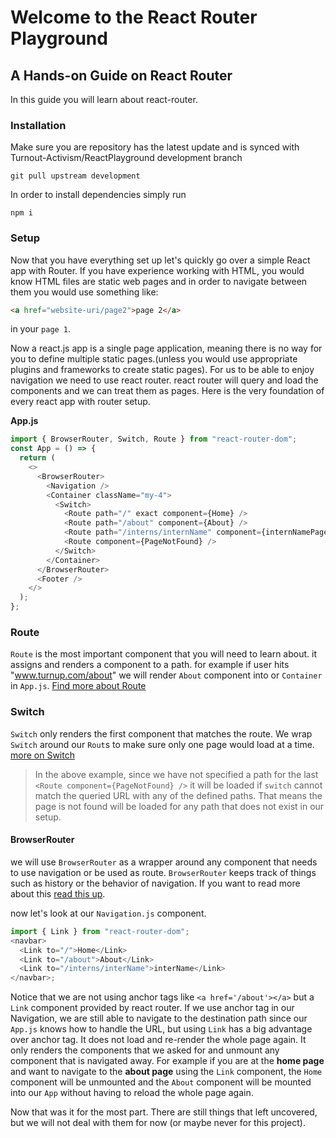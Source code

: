 # Welcome to the React Router Playground

## A Hands-on Guide on React Router

In this guide you will learn about react-router.

### Installation

Make sure you are repository has the latest update and is synced with Turnout-Activism/ReactPlayground development branch

```shell script
git pull upstream development
```

In order to install dependencies simply run

```shell script
npm i 
```

### Setup

Now that you have everything set up let's quickly go over a simple React app with Router. If you have experience working with HTML, you would know HTML files are static web pages and in order to navigate between them you would use something like:

```html
<a href="website-uri/page2">page 2</a>
```

in your `page 1`.

Now a react.js app is a single page application, meaning there is no way for you to define multiple static pages.(unless you would use appropriate plugins and frameworks to create static pages). For us to be able to enjoy navigation we need to use react router. react router will query and load the components and we can treat them as pages. Here is the very foundation of every react app with router setup.

**App.js**

```js
import { BrowserRouter, Switch, Route } from "react-router-dom";
const App = () => {
  return (
    <>
      <BrowserRouter>
        <Navigation />
        <Container className="my-4">
          <Switch>
            <Route path="/" exact component={Home} />
            <Route path="/about" component={About} />
            <Route path="/interns/internName" component={internNamePage} />
            <Route component={PageNotFound} />
          </Switch>
        </Container>
      </BrowserRouter>
      <Footer />
    </>
  );
};
```

### Route

`Route` is the most important component that you will need to learn about. it assigns and renders a component to a path. for example if user hits "www.turnup.com/about" we will render `About` component into or `Container` in `App.js`. [Find more about Route](https://reactrouter.com/web/api/Route)

### Switch

`Switch` only renders the first component that matches the route. We wrap `Switch` around our `Rout`s to make sure only one page would load at a time. [more on Switch](https://reactrouter.com/web/api/Switch)

> In the above example, since we have not specified a path for the last `<Route component={PageNotFound} />` it will be loaded if `switch` cannot match the queried URL with any of the defined paths. That means the page is not found will be loaded for any path that does not exist in our setup.

#### BrowserRouter

we will use `BrowserRouter` as a wrapper around any component that needs to use navigation or be used as route. `BrowserRouter` keeps track of things such as history or the behavior of navigation. If you want to read more about this [read this up](https://reactrouter.com/web/api/BrowserRouter).

now let's look at our `Navigation.js` component.

```js
import { Link } from "react-router-dom";
<navbar>
  <Link to="/">Home</Link>
  <Link to="/about">About</Link>
  <Link to="/interns/interName">interName</Link>
</navbar>;
```

Notice that we are not using anchor tags like `<a href='/about'></a>` but a `Link` component provided by react router. If we use anchor tag in our Navigation, we are still able to navigate to the destination path since our `App.js` knows how to handle the URL, but using `Link` has a big advantage over anchor tag. It does not load and re-render the whole page again. It only renders the components that we asked for and unmount any component that is navigated away. For example if you are at the **home page** and want to navigate to the **about page** using the `Link` component, the `Home` component will be unmounted and the `About` component will be mounted into our `App` without having to reload the whole page again.

Now that was it for the most part. There are still things that left uncovered, but we will not deal with them for now (or maybe never for this project).


